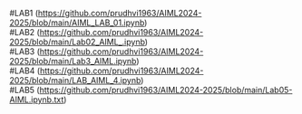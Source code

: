 #LAB1 (https://github.com/prudhvi1963/AIML2024-2025/blob/main/AIML_LAB_01.ipynb)   
#LAB2 (https://github.com/prudhvi1963/AIML2024-2025/blob/main/Lab02_AIML_.ipynb)  
#LAB3 (https://github.com/prudhvi1963/AIML2024-2025/blob/main/Lab3_AIML.ipynb)     
#LAB4 (https://github.com/prudhvi1963/AIML2024-2025/blob/main/LAB_AIML_4.ipynb)   
#LAB5 (https://github.com/prudhvi1963/AIML2024-2025/blob/main/Lab05-AIML.ipynb.txt)









